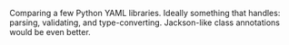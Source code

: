Comparing a few Python YAML libraries. Ideally something that handles: parsing, validating, and type-converting. Jackson-like class annotations would be even better.